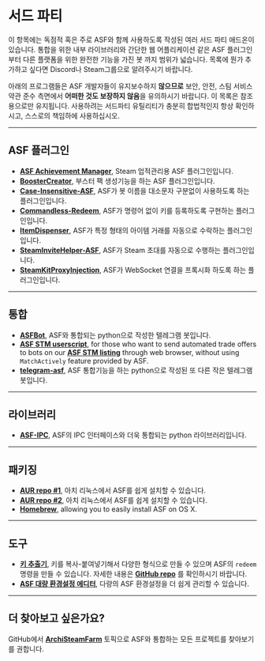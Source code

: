# 서드 파티

이 항목에는 독점적 혹은 주로 ASF와 함께 사용하도록 작성된 여러 서드 파티 애드온이 있습니다. 통합을 위한 내부 라이브러리와 간단한 웹 어플리케이션 같은 ASF 플러그인부터 다른 플랫폼을 위한 완전한 기능을 가진 봇 까지 범위가 넓습니다. 목록에 뭔가 추가하고 싶다면 Discord나 Steam그룹으로 알려주시기 바랍니다.

아래의 프로그램들은 ASF 개발자들이 유지보수하지 **않으므로** 보안, 안전, 스팀 서비스약관 준수 측면에서 **어떠한 것도 보장하지 않음**을 유의하시기 바랍니다. 이 목록은 참조용으로만 유지됩니다. 사용하려는 서드파티 유틸리티가 충분히 합법적인지 항상 확인하시고, 스스로의 책임하에 사용하십시오.

---

## ASF 플러그인

- **[ASF Achievement Manager](https://github.com/Ryzhehvost/ASF-Achievement-Manager)**, Steam 업적관리용 ASF 플러그인입니다.
- **[BoosterCreator](https://github.com/Ryzhehvost/BoosterCreator)**, 부스터 팩 생성기능을 하는 ASF 플러그인입니다.
- **[Case-Insensitive-ASF](https://github.com/Ryzhehvost/Case-Insensitive-ASF)**, ASF가 봇 이름을 대소문자 구분없이 사용하도록 하는 플러그인입니다.
- **[Commandless-Redeem](https://github.com/Ryzhehvost/Commandless-Redeem)**, ASF가 명령어 없이 키를 등록하도록 구현하는 플러그인입니다.
- **[ItemDispenser](https://github.com/Ryzhehvost/ItemDispenser)**, ASF가 특정 형태의 아이템 거래를 자동으로 수락하는 플러그인입니다.
- **[SteamInviteHelper-ASF](https://github.com/1461748123/SteamInviteHelper-ASF)**, ASF가 Steam 초대를 자동으로 수행하는 플러그인입니다.
- **[SteamKitProxyInjection](https://github.com/Vital7/SteamKitProxyInjection)**, ASF가 WebSocket 연결을 프록시화 하도록 하는 플러그인입니다.

---

## 통합

- **[ASFBot](https://github.com/dmcallejo/ASFBot)**, ASF와 통합되는 python으로 작성한 텔레그램 봇입니다.
- **[ASF STM userscript](https://greasyfork.org/en/scripts/404754-asf-stm)**, for those who want to send automated trade offers to bots on our **[ASF STM listing](https://github.com/JustArchiNET/ArchiSteamFarm/wiki/Statistics#public-asf-stm-listing)** through web browser, without using `MatchActively` feature provided by ASF.
- **[telegram-asf](https://github.com/deluxghost/telegram-asf)**, ASF 통합기능을 하는 python으로 작성된 또 다른 작은 텔레그램 봇입니다.

---

## 라이브러리

- **[ASF-IPC](https://github.com/deluxghost/ASF_IPC)**, ASF의 IPC 인터페이스와 더욱 통합되는 python 라이브러리입니다.

---

## 패키징

- **[AUR repo #1](https://aur.archlinux.org/packages/asf)**, 아치 리눅스에서 ASF를 쉽게 설치할 수 있습니다.
- **[AUR repo #2](https://aur.archlinux.org/packages/archisteamfarm-bin)**, 아치 리눅스에서 ASF를 쉽게 설치할 수 있습니다.
- **[Homebrew](https://formulae.brew.sh/formula/archi-steam-farm)**, allowing you to easily install ASF on OS X.

---

## 도구

- **[키 추출기](https://ske.xpixv.com)**, 키를 복사-붙여넣기해서 다양한 형식으로 만들 수 있으며 ASF의 `redeem` 명령을 만들 수 있습니다. 자세한 내용은 **[GitHub repo](https://github.com/PixvIO/SKE)** 를 확인하시기 바랍니다.
- **[ASF 대량 환경설정 에디터](https://github.com/genesix-eu/ASF_MCE)**, 다량의 ASF 환경설정을 더 쉽게 관리할 수 있습니다.

---

## 더 찾아보고 싶은가요?

GitHub에서 **[ArchiSteamFarm](https://github.com/topics/archisteamfarm)** 토픽으로 ASF와 통합하는 모든 프로젝트를 찾아보기를 권합니다.